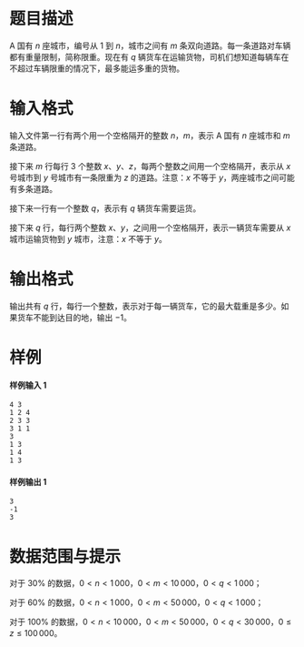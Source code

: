 
# 题目描述

A 国有 $n$ 座城市，编号从 $1$ 到 $n$，城市之间有 $m$ 条双向道路。每一条道路对车辆都有重量限制，简称限重。现在有 $q$ 辆货车在运输货物，司机们想知道每辆车在不超过车辆限重的情况下，最多能运多重的货物。


# 输入格式

输入文件第一行有两个用一个空格隔开的整数 $n$，$m$，表示 A 国有 $n$ 座城市和 $m$ 条道路。

接下来 $m$ 行每行 $3$ 个整数 $x$、$y$、$z$，每两个整数之间用一个空格隔开，表示从 $x$ 号城市到 $y$ 号城市有一条限重为 $z$ 的道路。注意：$x$ 不等于 $y$，两座城市之间可能有多条道路。

接下来一行有一个整数 $q$，表示有 $q$ 辆货车需要运货。

接下来 $q$ 行，每行两个整数 $x$、$y$，之间用一个空格隔开，表示一辆货车需要从 $x$ 城市运输货物到 $y$ 城市，注意：$x$ 不等于 $y$。

# 输出格式

输出共有 $q$ 行，每行一个整数，表示对于每一辆货车，它的最大载重是多少。如果货车不能到达目的地，输出 $-1$。

# 样例

#### 样例输入 1
```plainplain
4 3
1 2 4
2 3 3
3 1 1
3
1 3
1 4
1 3
```

#### 样例输出 1
```plainplain
3
-1
3
```

# 数据范围与提示

对于 30% 的数据，$0 < n < 1\,000$，$0 < m < 10\,000$，$0 < q < 1\,000$；

对于 60% 的数据，$0 < n < 1\,000$，$0 < m < 50\,000$，$0 < q < 1\,000$；

对于 100% 的数据，$0 < n < 10\,000$，$0 < m < 50\,000$，$0 < q < 30\,000$，$0 \leq z \leq 100\,000$。

